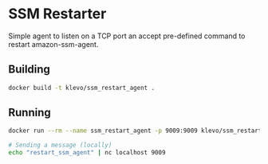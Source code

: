 # SSM Restarter

Simple agent to listen on a TCP port an accept pre-defined command to restart amazon-ssm-agent.

## Building

```sh
docker build -t klevo/ssm_restart_agent .
```

## Running

```sh
docker run --rm --name ssm_restart_agent -p 9009:9009 klevo/ssm_restart_agent

# Sending a message (locally)
echo "restart_ssm_agent" | nc localhost 9009
```
